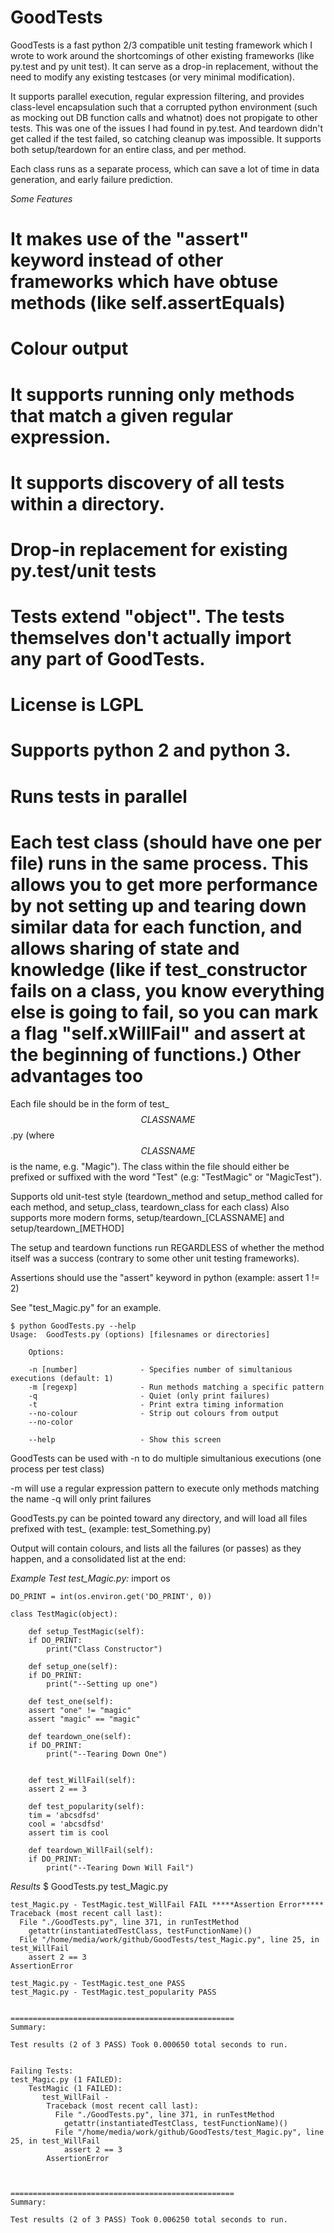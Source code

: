 GoodTests
============

GoodTests is a fast python 2/3 compatible unit testing framework which I wrote to work around the shortcomings of other existing frameworks (like py.test and py unit test).  It can serve as a drop-in replacement, without the need to modify any existing testcases (or very minimal modification).

It supports parallel execution, regular expression filtering, and provides class-level encapsulation such that a corrupted python environment (such as mocking out DB function calls and whatnot) does not propigate to other tests. This was one of the issues I had found in py.test. And teardown didn't get called if the test failed, so catching cleanup was impossible. It supports both setup/teardown for an entire class, and per method.

Each class runs as a separate process, which can save a lot of time in data generation, and early failure prediction.

*Some Features*
# It makes use of the "assert" keyword instead of other frameworks which have obtuse methods (like self.assertEquals)
# Colour output
# It supports running only methods that match a given regular expression.
# It supports discovery of all tests within a directory.
# Drop-in replacement for existing py.test/unit tests
# Tests extend "object". The tests themselves don't actually import any part of GoodTests.
# License is LGPL
# Supports python 2 and python 3.
# Runs tests in parallel
# Each test class (should have one per file) runs in the same process. This allows you to get more performance by not setting up and tearing down similar data for each function, and allows sharing of state and knowledge (like if test_constructor fails on a class, you know everything else is going to fail, so you can mark a flag "self.xWillFail" and assert at the beginning of functions.) Other advantages too


Each file should be in the form of test\_$$CLASSNAME$$.py (where $$CLASSNAME$$ is the name, e.g. "Magic"). The class within the file should either be prefixed or suffixed with the word "Test" (e.g: "TestMagic" or "MagicTest"). 


Supports old unit-test style (teardown\_method and setup\_method called for each method, and setup\_class, teardown\_class for each class)
Also supports more modern forms, setup/teardown\_[CLASSNAME] and setup/teardown\_[METHOD]

The setup and teardown functions run REGARDLESS of whether the method itself was a success (contrary to some other unit testing frameworks).

Assertions should use the "assert" keyword in python (example: assert 1 != 2)

See "test\_Magic.py" for an example.



	$ python GoodTests.py --help
	Usage:  GoodTests.py (options) [filesnames or directories]

        Options:

		-n [number]              - Specifies number of simultanious executions (default: 1)
		-m [regexp]              - Run methods matching a specific pattern
		-q                       - Quiet (only print failures)
		-t                       - Print extra timing information
		--no-colour              - Strip out colours from output
		--no-color

		--help                   - Show this screen

GoodTests can be used with -n to do multiple simultanious executions (one process per test class)

-m will use a regular expression pattern to execute only methods matching the name
-q will only print failures


GoodTests.py can be pointed toward any directory, and will load all files prefixed with test\_ (example: test\_Something.py)



Output will contain colours, and lists all the failures (or passes) as they happen, and a consolidated list at the end:

*Example Test test_Magic.py:*
	import os

	DO_PRINT = int(os.environ.get('DO_PRINT', 0))

	class TestMagic(object):

	    def setup_TestMagic(self):
		if DO_PRINT:
		    print("Class Constructor")

	    def setup_one(self):
		if DO_PRINT:
		    print("--Setting up one")

	    def test_one(self):
		assert "one" != "magic"
		assert "magic" == "magic"

	    def teardown_one(self):
		if DO_PRINT:
		    print("--Tearing Down One")


	    def test_WillFail(self):
		assert 2 == 3

	    def test_popularity(self):
		tim = 'abcsdfsd'
		cool = 'abcsdfsd'
		assert tim is cool

	    def teardown_WillFail(self):
		if DO_PRINT:
		    print("--Tearing Down Will Fail")

*Results*
	$ GoodTests.py test\_Magic.py

	test_Magic.py - TestMagic.test_WillFail FAIL *****Assertion Error*****
	Traceback (most recent call last):
	  File "./GoodTests.py", line 371, in runTestMethod
	    getattr(instantiatedTestClass, testFunctionName)()
	  File "/home/media/work/github/GoodTests/test_Magic.py", line 25, in test_WillFail
	    assert 2 == 3
	AssertionError

	test_Magic.py - TestMagic.test_one PASS
	test_Magic.py - TestMagic.test_popularity PASS


	==================================================
	Summary:

	Test results (2 of 3 PASS) Took 0.000650 total seconds to run.


	Failing Tests:
	test_Magic.py (1 FAILED):
		TestMagic (1 FAILED):
		   test_WillFail - 
			Traceback (most recent call last):
			  File "./GoodTests.py", line 371, in runTestMethod
			    getattr(instantiatedTestClass, testFunctionName)()
			  File "/home/media/work/github/GoodTests/test_Magic.py", line 25, in test_WillFail
			    assert 2 == 3
			AssertionError
			


	==================================================
	Summary:

	Test results (2 of 3 PASS) Took 0.006250 total seconds to run.


